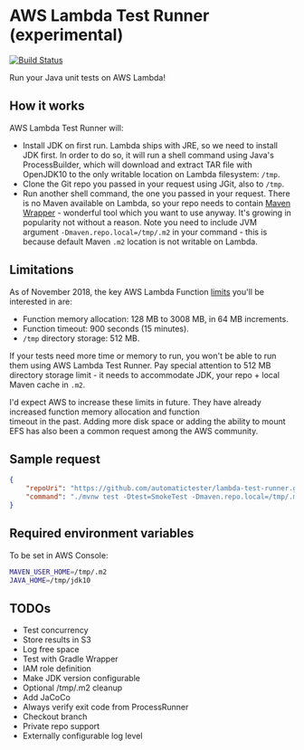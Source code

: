 # AWS Lambda Test Runner (experimental)

[![Build Status](https://travis-ci.com/automatictester/lambda-test-runner.svg?branch=master)](https://travis-ci.com/automatictester/lambda-test-runner)

Run your Java unit tests on AWS Lambda!  

## How it works

AWS Lambda Test Runner will:
- Install JDK on first run. Lambda ships with JRE, so we need to install JDK first. In order to do so, it will run
  a shell command using Java's ProcessBuilder, which will download and extract TAR file with OpenJDK10 to the only
  writable location on Lambda filesystem: `/tmp`.
- Clone the Git repo you passed in your request using JGit, also to `/tmp`.
- Run another shell command, the one you passed in your request. There is no Maven available on Lambda, so your repo
  needs to contain [Maven Wrapper](https://github.com/takari/maven-wrapper) - wonderful tool which you
  want to use anyway. It's growing in popularity not without a reason. Note you need to include JVM argument
  `-Dmaven.repo.local=/tmp/.m2` in your command - this is because default Maven `.m2` location is not writable on
  Lambda.

## Limitations

As of November 2018, the key AWS Lambda Function [limits](https://docs.aws.amazon.com/lambda/latest/dg/limits.html) you'll be interested in are:
- Function memory allocation: 128 MB to 3008 MB, in 64 MB increments.
- Function timeout: 900 seconds (15 minutes).
- `/tmp` directory storage: 512 MB.

If your tests need more time or memory to run, you won't be able to run them using AWS Lambda Test Runner. Pay special 
attention to 512 MB directory storage limit - it needs to accommodate JDK, your repo + local Maven cache in `.m2`. 

I'd expect AWS to increase these limits in future. They have already increased function memory allocation and function  
timeout in the past. Adding more disk space or adding the ability to mount EFS has also been a common request among
the AWS community.

## Sample request

```json
{
    "repoUri": "https://github.com/automatictester/lambda-test-runner.git",
    "command": "./mvnw test -Dtest=SmokeTest -Dmaven.repo.local=/tmp/.m2"
}
```

## Required environment variables

To be set in AWS Console:

```bash
MAVEN_USER_HOME=/tmp/.m2
JAVA_HOME=/tmp/jdk10
```

## TODOs

- Test concurrency
- Store results in S3
- Log free space
- Test with Gradle Wrapper
- IAM role definition
- Make JDK version configurable
- Optional /tmp/.m2 cleanup
- Add JaCoCo
- Always verify exit code from ProcessRunner
- Checkout branch
- Private repo support
- Externally configurable log level
